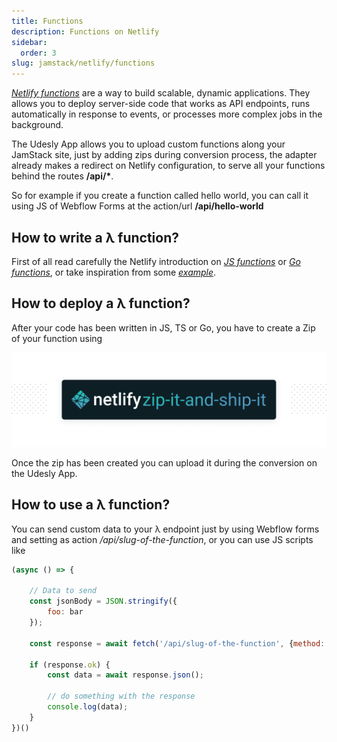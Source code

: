 ```yaml
---
title: Functions
description: Functions on Netlify
sidebar:
  order: 3
slug: jamstack/netlify/functions
---
```


[*Netlify functions*](https://www.netlify.com/products/functions/) are a way to build scalable, dynamic applications. They allows you to deploy server-side code that works as API endpoints, runs automatically in response to events, or processes more complex jobs in the background. 

The Udesly App allows you to upload custom functions along your JamStack site, just by adding zips during conversion process, the adapter already makes a redirect on Netlify configuration, to serve all your functions behind the routes **/api/\***.

So for example if you create a function called hello world, you can call it using JS of Webflow Forms at the action/url **/api/hello-world**



## How to write a λ function?

First of all read carefully the Netlify introduction on [*JS functions*](https://docs.netlify.com/functions/build-with-javascript/) or [*Go functions*](https://docs.netlify.com/functions/build-with-go/), or take inspiration from some [*example*](https://functions.netlify.com/examples/).


## How to deploy a λ function?

After your code has been written in JS, TS or Go, you have to create a Zip of your function using <div class="center"><a href="https://github.com/netlify/zip-it-and-ship-it" target="_blank"><img class="mw" src="https://raw.githubusercontent.com/netlify/zip-it-and-ship-it/main/zip-it-and-ship-it.png" alt="netlify zip it and ship it"/></a></div>

Once the zip has been created you can upload it during the conversion on the Udesly App.

## How to use a λ function?

You can send custom data to your λ endpoint just by using Webflow forms and setting as action */api/slug-of-the-function*, or you can use JS scripts like

```js
(async () => {

    // Data to send
    const jsonBody = JSON.stringify({
        foo: bar
    });

    const response = await fetch('/api/slug-of-the-function', {method: "POST", body: jsonBody});

    if (response.ok) {
        const data = await response.json();

        // do something with the response
        console.log(data);
    }
})()
```
